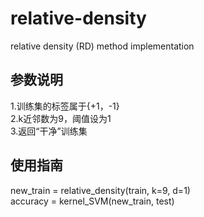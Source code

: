 # relative-density
relative density (RD) method implementation
## 参数说明
1.训练集的标签属于{+1，-1} </br>
2.k近邻数为9，阈值设为1   </br>
3.返回“干净”训练集  </br>
## 使用指南
new_train = relative_density(train, k=9, d=1)</br>
accuracy = kernel_SVM(new_train, test)</br>

